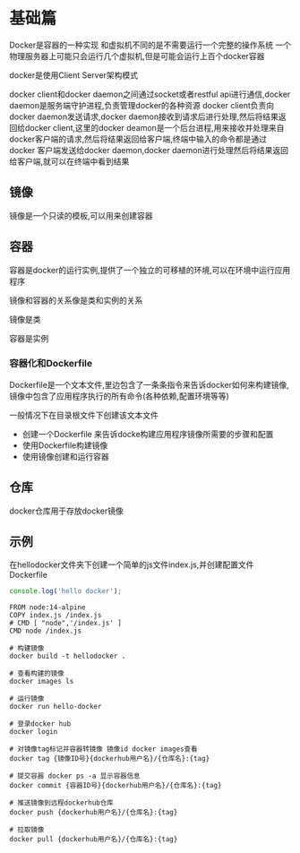 # 基础篇

Docker是容器的一种实现
和虚拟机不同的是不需要运行一个完整的操作系统
一个物理服务器上可能只会运行几个虚拟机,但是可能会运行上百个docker容器

docker是使用Client Server架构模式

docker client和docker daemon之间通过socket或者restful api进行通信,docker daemon是服务端守护进程,负责管理docker的各种资源 docker client负责向docker daemon发送请求,docker daemon接收到请求后进行处理,然后将结果返回给docker client,这里的docker deamon是一个后台进程,用来接收并处理来自docker客户端的请求,然后将结果返回给客户端,终端中输入的命令都是通过docker 客户端发送给docker daemon,docker daemon进行处理然后将结果返回给客户端,就可以在终端中看到结果

## 镜像
镜像是一个只读的模板,可以用来创建容器

## 容器
容器是docker的运行实例,提供了一个独立的可移植的环境,可以在环境中运行应用程序

镜像和容器的关系像是类和实例的关系

镜像是类

容器是实例

### 容器化和Dockerfile

Dockerfile是一个文本文件,里边包含了一条条指令来告诉docker如何来构建镜像,镜像中包含了应用程序执行的所有命令(各种依赖,配置环境等等)

一般情况下在目录根文件下创建该文本文件

- 创建一个Dockerfile 来告诉docke构建应用程序镜像所需要的步骤和配置
- 使用Dockerfile构建镜像
- 使用镜像创建和运行容器



## 仓库
docker仓库用于存放docker镜像


## 示例

在hellodocker文件夹下创建一个简单的js文件index.js,并创建配置文件Dockerfile

```js
console.log('hello docker');
```

```docker
FROM node:14-alpine
COPY index.js /index.js
# CMD [ "node",'/index.js' ]
CMD node /index.js
```

``` shell
# 构建镜像
docker build -t hellodocker .
```

```shell
# 查看构建的镜像
docker images ls
```

```shell
# 运行镜像
docker run hello-docker
```

```shell
# 登录docker hub
docker login
```

```shell
# 对镜像tag标记并容器转镜像 镜像id docker images查看
docker tag {镜像ID号}{dockerhub用户名}/{仓库名}:{tag}
```

```shell
# 提交容器 docker ps -a 显示容器信息
docker commit {容器ID号}{dockerhub用户名}/{仓库名}:{tag}
```

```shell
# 推送镜像到远程dockerhub仓库
docker push {dockerhub用户名}/{仓库名}:{tag}
```

```shell
# 拉取镜像
docker pull {dockerhub用户名}/{仓库名}:{tag}
```